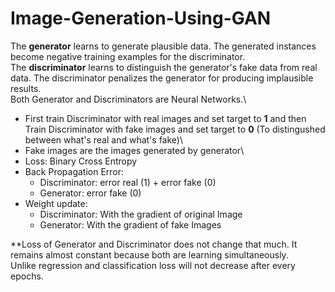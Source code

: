 # Image-Generation-Using-GAN
The **generator** learns to generate plausible data. The generated instances become negative training examples for the discriminator.\
The **discriminator** learns to distinguish the generator's fake data from real data. The discriminator penalizes the generator for producing implausible results.\
Both Generator and Discriminators are Neural Networks.\
* First train Discriminator with real images and set target to **1** and then Train Discriminator with fake images and set target to **0** (To distingushed between what's real and what's fake)\
* Fake images are the images generated by generator\
* Loss: Binary Cross Entropy
* Back Propagation Error:
  * Discriminator: error real (1) + error fake (0)
  * Generator: error fake (0)
* Weight update:
  * Discriminator: With the gradient of original Image
  * Generator: With the gradient of fake Images
  
**Loss of Generator and Discriminator does not change that much. It remains almost constant because both are learning simultaneously.\
Unlike regression and classification loss will not decrease after every epochs.
